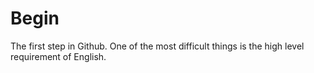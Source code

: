# Begin
The first step in Github.
One of the most difficult things is the high level requirement of English.
